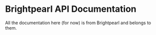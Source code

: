 # Brightpearl API Documentation

All the documentation here (for now) is from Brightpearl and belongs to
them.
